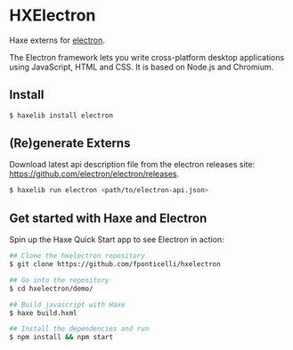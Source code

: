 
# HXElectron

Haxe externs for [electron](http://electron.atom.io/).

The Electron framework lets you write cross-platform desktop applications using JavaScript, HTML and CSS. It is based on Node.js and Chromium.


## Install

```sh
$ haxelib install electron
```

## (Re)generate Externs

Download latest api description file from the electron releases site: https://github.com/electron/electron/releases.

```sh
$ haxelib run electron <path/to/electron-api.json>
```


## Get started with Haxe and Electron

Spin up the Haxe Quick Start app to see Electron in action:

```sh
## Clone the hxelectron repository
$ git clone https://github.com/fponticelli/hxelectron

## Go into the repository
$ cd hxelectron/demo/

## Build javascript with Haxe
$ haxe build.hxml

## Install the dependencies and run
$ npm install && npm start
```

